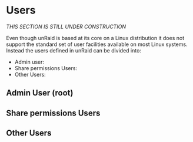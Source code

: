 # Users

_THIS SECTION IS STILL UNDER CONSTRUCTION_

Even though unRaid is based at its core on a Linux distribution it does
not support the standard set of user facilities available on most Linux
systems. Instead the users defined in unRaid can be divided into:

- Admin user:
- Share permissions Users:
- Other Users:

## Admin User (root)

## Share permissions Users

## Other Users
